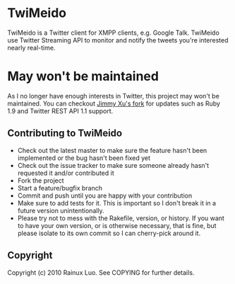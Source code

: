 # TwiMeido

TwiMeido is a Twitter client for XMPP clients, e.g. Google Talk. TwiMeido use Twitter Streaming API to monitor and notify the tweets you're interested nearly real-time.

# May won't be maintained

As I no longer have enough interests in Twitter, this project may won't be maintained. You can checkout [Jimmy Xu's fork](https://github.com/jimmyxu/twimeido) for updates such as Ruby 1.9 and Twitter REST API 1.1 support.

## Contributing to TwiMeido

* Check out the latest master to make sure the feature hasn't been implemented or the bug hasn't been fixed yet
* Check out the issue tracker to make sure someone already hasn't requested it and/or contributed it
* Fork the project
* Start a feature/bugfix branch
* Commit and push until you are happy with your contribution
* Make sure to add tests for it. This is important so I don't break it in a future version unintentionally.
* Please try not to mess with the Rakefile, version, or history. If you want to have your own version, or is otherwise necessary, that is fine, but please isolate to its own commit so I can cherry-pick around it.

## Copyright

Copyright (c) 2010 Rainux Luo. See COPYING for further details.
